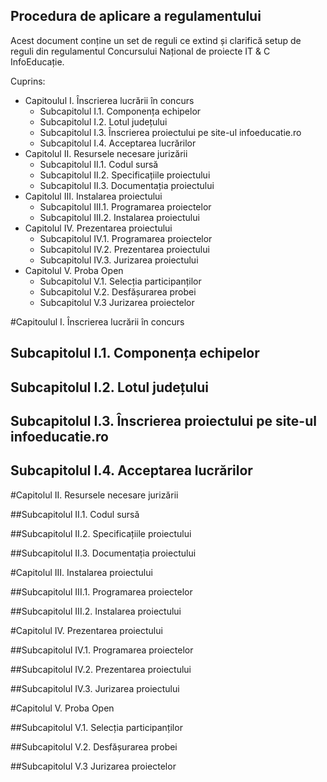 Procedura de aplicare a regulamentului
----------------------------------------------

Acest document conține un set de reguli ce extind și clarifică setup de reguli din regulamentul Concursului Național de proiecte IT & C InfoEducație.

Cuprins:

- Capitoulul I. Înscrierea lucrării în concurs
    - Subcapitolul I.1. Componența echipelor
    - Subcapitolul I.2. Lotul județului
    - Subcapitolul I.3. Înscrierea proiectului pe site-ul infoeducatie.ro
    - Subcapitolul I.4. Acceptarea lucrărilor
- Capitolul II. Resursele necesare jurizării
    - Subcapitolul II.1. Codul sursă
    - Subcapitolul II.2. Specificațiile proiectului
    - Subcapitolul II.3. Documentația proiectului
- Capitolul III. Instalarea proiectului
    - Subcapitolul III.1. Programarea proiectelor
    - Subcapitolul III.2. Instalarea proiectului
- Capitolul IV. Prezentarea proiectului
    - Subcapitolul IV.1. Programarea proiectelor
    - Subcapitolul IV.2. Prezentarea proiectului
    - Subcapitolul IV.3. Jurizarea proiectului
- Capitolul V. Proba Open
    - Subcapitolul V.1. Selecția participanților
    - Subcapitolul V.2. Desfășurarea probei
    - Subcapitolul V.3 Jurizarea proiectelor



#Capitoulul I. Înscrierea lucrării în concurs

## Subcapitolul I.1. Componența echipelor

## Subcapitolul I.2. Lotul județului

## Subcapitolul I.3. Înscrierea proiectului pe site-ul infoeducatie.ro

## Subcapitolul I.4. Acceptarea lucrărilor

#Capitolul II. Resursele necesare jurizării

##Subcapitolul II.1. Codul sursă

##Subcapitolul II.2. Specificațiile proiectului

##Subcapitolul II.3. Documentația proiectului

#Capitolul III. Instalarea proiectului

##Subcapitolul III.1. Programarea proiectelor

##Subcapitolul III.2. Instalarea proiectului

#Capitolul IV. Prezentarea proiectului

##Subcapitolul IV.1. Programarea proiectelor

##Subcapitolul IV.2. Prezentarea proiectului

##Subcapitolul IV.3. Jurizarea proiectului

#Capitolul V. Proba Open

##Subcapitolul V.1. Selecția participanților

##Subcapitolul V.2. Desfășurarea probei

##Subcapitolul V.3 Jurizarea proiectelor
